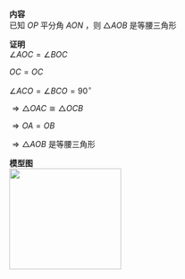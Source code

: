 **内容**  
已知 $OP$ 平分角 $AON$ ，则 $\triangle AOB$ 是等腰三角形  
  
**证明**  
$\angle AOC=\angle BOC$  
  
$OC=OC$  
  
$\angle ACO=\angle BCO=90^\circ$  
  
$\Rightarrow\triangle OAC\cong\triangle OCB$  
  
$\Rightarrow OA=OB$  
  
$\Rightarrow\triangle AOB$ 是等腰三角形  
  
**模型图**  
<img src="E:\Math\work_space\math\005-入门课程-解析几何\098 resources\单垂线模型.png" width="200px" height="180px" align="left"/>  
